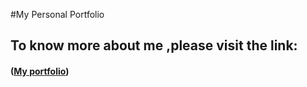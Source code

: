 #My Personal Portfolio 
## To know more about me ,please visit the link: 
#### ([My portfolio](https://portfolio-mamun-ru.netlify.app/))
